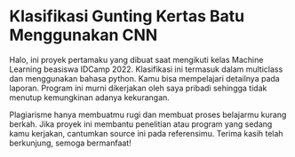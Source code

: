 # Klasifikasi Gunting Kertas Batu Menggunakan CNN

Halo, ini proyek pertamaku yang dibuat saat mengikuti kelas Machine Learning beasiswa IDCamp 2022. Klasifikasi ini termasuk dalam multiclass dan menggunakan bahasa python. Kamu bisa mempelajari detailnya pada laporan. Program ini murni dikerjakan oleh saya pribadi sehingga tidak menutup kemungkinan adanya kekurangan. 

Plagiarisme hanya membuatmu rugi dan membuat proses belajarmu kurang berkah. Jika proyek ini membantu penelitian atau program yang sedang kamu kerjakan, cantumkan source ini pada referensimu. Terima kasih telah berkunjung, semoga bermanfaat!
